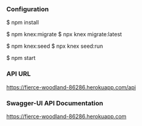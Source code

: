 ### Configuration
$ npm install

$ npm knex:migrate
$ npx knex migrate:latest

$ npm knex:seed
$ npx knex seed:run

$ npm start

### API URL
https://fierce-woodland-86286.herokuapp.com/api

### Swagger-UI API Documentation
https://fierce-woodland-86286.herokuapp.com